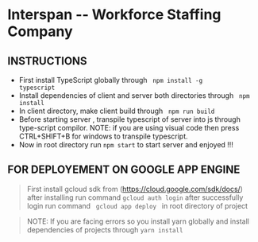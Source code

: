 # Interspan -- Workforce Staffing Company

## INSTRUCTIONS 
- First install TypeScript globally through <code> npm install -g typescript</code>
 - Install dependencies of client and server both directories through <code> npm install </code>
 - In client directory, make client build through <code> npm run build </code>
 - Before starting server , transpile typescript of server into js through type-script compilor.
     NOTE: if you are using visual code then press CTRL+SHIFT+B for windows to transpile typescript.
 - Now in root directory run  <code>npm start</code> to start server and enjoyed !!!

## FOR DEPLOYEMENT ON GOOGLE APP ENGINE
> First install gcloud sdk from (https://cloud.google.com/sdk/docs/) after installing run command <code>gcloud auth login</code> after successfully login run command <code> gcloud app deploy </code> in root directory of project
    
> NOTE: If you are facing errors so you install yarn globally and install dependencies of projects through <code>yarn install </code>